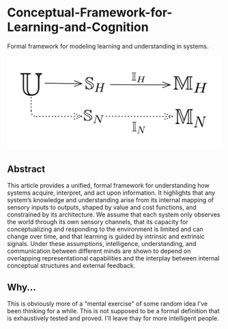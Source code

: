 # Conceptual-Framework-for-Learning-and-Cognition
Formal framework for modeling learning and understanding in systems.

![](./basic.png)

## Abstract
This article provides a unified, formal framework for understanding how systems acquire, interpret,
and act upon information. It highlights that any system’s knowledge and understanding arise from its
internal mapping of sensory inputs to outputs, shaped by value and cost functions, and constrained by
its architecture. We assume that each system only observes the world through its own sensory channels,
that its capacity for conceptualizing and responding to the environment is limited and can change
over time, and that learning is guided by intrinsic and extrinsic signals. Under these assumptions,
intelligence, understanding, and communication between different minds are shown to depend on
overlapping representational capabilities and the interplay between internal conceptual structures and
external feedback.

## Why...
This is obviously more of a "mental exercise" of some random idea I've been thinking for a while. This is not supposed to be a formal definition that is exhaustively tested and proved. I'll leave thay for more intelligent people.
